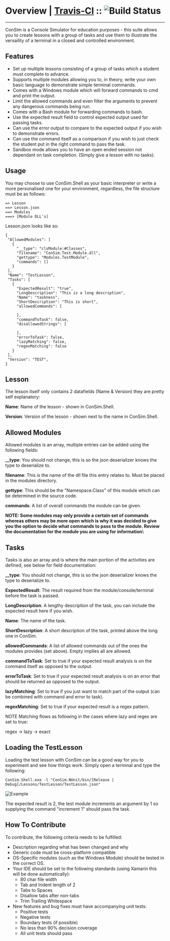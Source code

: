 # Overview | [Travis-CI](https://travis-ci.org/hazardfn/ConSim) :: ![Build Status](https://travis-ci.org/hazardfn/ConSim.svg)
--------
ConSim is a Console Simulator for education purposes - this suite allows you to create lessons with a group of tasks and use them
to illustrate the versaility of a terminal in a closed and controlled environment.

Features
--------
 * Set up multiple lessons consisting of a group of tasks which a student must complete to advance.
 * Supports multiple modules allowing you to, in theory, write your own basic language to demonstrate simple terminal commands.
 * Comes with a Windows module which will forward commands to cmd and print the output.
 * Limit the allowed commands and even filter the arguments to prevent any dangerous commands being run.
 * Comes with a Bash module for forwarding commands to bash.
 * Use the expected result field to control expected output used for passing tasks.
 * Can use the error output to compare to the expected output if you wish to demonstrate errors.
 * Can use the command itself as a comparison if you wish to just check the student put in the right command to pass the task.
 * Sandbox mode allows you to have an open ended session not dependant on task completion. (Simply give a lesson with no tasks).

Usage
--------
 You may choose to use ConSim.Shell as your basic interpreter or write a more personalised one for your environment,  regardless, the file structure must be as follows:

 ```
 => Lesson
 ==> Lesson.json
 ==> Modules
 ===> [Module DLL's]
 ```

 Lesson.json looks like so:

 ```
 {
  "AllowedModules": [
    {
      "__type": "clsModule:#Classes",
      "filename": "ConSim.Test.Module.dll",
      "gettype": "Modules.TestModule",
      "commands": []
    }
  ],
  "Name": "TestLesson",
  "Tasks": [
    {
      "ExpectedResult": "true",
      "LongDescription": "This is a long description",
      "Name": "taskness",
      "ShortDescription": "This is short",
      "allowedCommands": [
    
      ],
      "commandToTask": false,
      "disallowedStrings": [
    
      ],
      "errorToTask": false,
      "lazyMatching": false,
      "regexMatching": false
    }
  ],
  "Version": "TEST",
}
 ```

 Lesson
---------
 The lesson itself only contains 2 datafields (Name & Version) they are pretty self explanatory:

 **Name**: Name of the lesson - shown in ConSim.Shell.
 
 **Version**: Version of the lesson - shown next to the name in ConSim.Shell.


 Allowed Modules
----------
 Allowed modules is an array, multiple entries can be added using the following fields:

 **__type**: You should not change, this is so the json deserializer knows the type to deserialize to.
 
 **filename**: This is the name of the dll file this entry relates to. Must be placed in the modules directory.
 
 **gettype**: This should be the "Namespace.Class" of this module which can be determined in the source code.

 **commands**: A list of overall commands the module can be given.

 __NOTE: Some modules may only provide a certain set of commands whereas others may be more open which is why
 it was decided to give you the option to decide what commands to pass to the module. Review the documentation
 for the module you are using for information__\

 Tasks
----------
 Tasks is also an array and is where the main portion of the activities are defined, see below for field documentation:

 **__type**: You should not change, this is so the json deserializer knows the type to deserialize to.
 
 **ExpectedResult**: The result required from the module/console/terminal before the task is passed.
 
 **LongDescription**: A lengthy description of the task, you can include the expected result here if you wish.
 
 **Name**: The name of the task.
 
 **ShortDescription**: A short description of the task, printed above the long one in ConSim.
 
 **allowedCommands**: A list of allowed commands out of the ones the modules provides (set above). Empty implies all are allowed.
 
 **commandToTask**: Set to true if your expected result analysis is on the command itself as opposed to the output.
 
 **errorToTask**: Set to true if your expected result analysis is on an error that should be returned as opposed to the output.
 
 **lazyMatching**: Set to true if you just want to match part of the output (can be combined with command and error to task).

 **regexMatching**: Set to true if your expected result is a regex pattern.

NOTE Matching flows as following in the cases where lazy and regex are set to true:

regex -> lazy -> exact

Loading the TestLesson
--------
 Loading the test lesson with ConSim can be a good way for you to experiment and see how things work. Simply open a  terminal and type the following:

 ```
 ConSim.Shell.exe -l "ConSim.NUnit/bin/[Release | Debug]/Lessons/TestLesson/TestLesson.json"
 ```
 ![Example](http://imageshack.com/a/img673/3586/A1RBZ2.png)

 The expected result is 2, the test module increments an argument by 1 so supplying the command "increment 1" should  pass the task.

How To Contribute
--------
To contribute, the following criteria needs to be fulfilled:

* Description regarding what has been changed and why
* Generic code must be cross-platform compatible
* OS-Specific modules (such as the Windows Module) should be tested in the correct OS.
* Your IDE should be set to the following standards (using Xamarin this will be done automatically):
	* 80 char file width
	* Tab and Indent length of 2
	* Tabs to Spaces
	* Disallow tabs after non-tabs
	* Trim Trailing Whitespace
* New features and bug fixes must have accompanying unit tests:
	* Positive tests
	* Negative tests
	* Boundary tests (if possible)
	* No less than 90% decision coverage
	* All unit tests should pass

